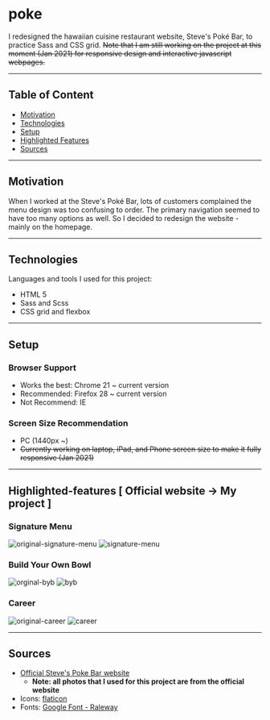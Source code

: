 # poke

I redesigned the hawaiian cuisine restaurant website, Steve's Poké Bar, to practice Sass and CSS grid. ~~Note that I am still working on the project at this moment (Jan 2021) for responsive design and interactive javascript webpages.~~

---

## Table of Content
- [Motivation](https://github.com/jjessicacho/poke#motivation)
- [Technologies](https://github.com/jjessicacho/poke#technologies)
- [Setup](https://github.com/jjessicacho/poke#setup)
- [Highlighted Features](https://github.com/jjessicacho/poke#hilighted-features)
- [Sources](https://github.com/jjessicacho/poke#sources)

---

## Motivation
When I worked at the Steve's Poké Bar, lots of customers complained the menu design was too confusing to order. The primary navigation seemed to have too many options as well. So I decided to redesign the website - mainly on the homepage.

---

## Technologies
Languages and tools I used for this project:
- HTML 5
- Sass and Scss
- CSS grid and flexbox

---

## Setup
### Browser Support
- Works the best: Chrome 21 ~ current version
- Recommended: Firefox 28 ~ current version
- Not Recommend: IE

### Screen Size Recommendation
- PC (1440px ~)
- ~~Currently working on laptop, iPad, and Phone screen size to make it fully responsive (Jan 2021)~~ 

---

## Highlighted-features [ Official website -> My project ]
### Signature Menu
![original-signature-menu](https://user-images.githubusercontent.com/40417828/103491426-afa47f00-4dd8-11eb-80e8-c1747d973d73.png)
![signature-menu](https://user-images.githubusercontent.com/40417828/103491429-b0d5ac00-4dd8-11eb-904c-27f1ce0d0793.png)

### Build Your Own Bowl
![orginal-byb](https://user-images.githubusercontent.com/40417828/103491454-debaf080-4dd8-11eb-92fc-367244bb7387.png)
![byb](https://user-images.githubusercontent.com/40417828/103491457-e084b400-4dd8-11eb-9908-dfbb8c42622a.png)

### Career
![original-career](https://user-images.githubusercontent.com/40417828/103491526-64d73700-4dd9-11eb-916e-048f1a32ffa7.png)
![career](https://user-images.githubusercontent.com/40417828/103491527-656fcd80-4dd9-11eb-87c1-e741bf929e42.png)


--- 

## Sources
- [Official Steve's Poke Bar website](https://www.stevespokebar.ca/) 
    - **Note: all photos that I used for this project are from the official website**
- Icons: [flaticon](https://www.flaticon.com/)
- Fonts: [Google Font - Raleway](https://fonts.google.com/specimen/Raleway?query=rale)